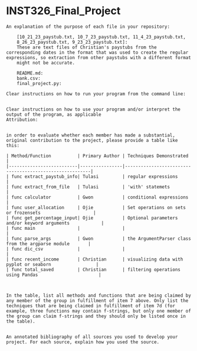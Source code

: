 # INST326_Final_Project

    An explanation of the purpose of each file in your repository:
       
        [10_21_23_paystub.txt, 10_7_23_paystub.txt, 11_4_23_paystub.txt,
        8_26_23_paystub.txt, 9_23_23_paystub.txt]: 
        These are text files of Christian's paystubs from the corresponding dates in the format that was used to create the regular expressions, so extraction from other paystubs with a different format           
        might not be accurate.

        README.md:
        bank.csv:
        final_project.py:
    
    Clear instructions on how to run your program from the command line:
    
    
    Clear instructions on how to use your program and/or interpret the output of the program, as applicable
    Attribution: 
    
    
    in order to evaluate whether each member has made a substantial, original contribution to the project, please provide a table like this:

    | Method/Function          | Primary Author | Techniques Demonstrated                                 |
    |--------------------------|----------------|---------------------------------------------------------|
    | func extract_paystub_info| Tulasi         | regular expressions                                     |
    | func extract_from_file   | Tulasi         | 'with' statemets                                        |
    | func calculator          | Gwon           | conditional expressions                                 |
    | func user_allocation     | Ojie           | Set operations on sets or frozensets                    |
    | func get_percentage_input| Ojie           | Optional parameters and/or keyword arguments            |
    | func main                |                |                                                         |
    | func parse_args          | Gwon           | the ArgumentParser class from the argparse module       |
    | func dic_csv             |                |                                                         |
    | func recent_income       | Christian      | visualizing data with pyplot or seaborn                 |
    | func total_saved         | Christian      | filtering operations using Pandas                       |



    In the table, list all methods and functions that are being claimed by any member of the group in fulfillment of item 7 above. Only list the techniques that are being claimed in fulfillment of item 7d (for example, three functions may contain f-strings, but only one member of the group can claim f-strings and they should only be listed once in the table).

    
    An annotated bibliography of all sources you used to develop your project. For each source, explain how you used the source.
